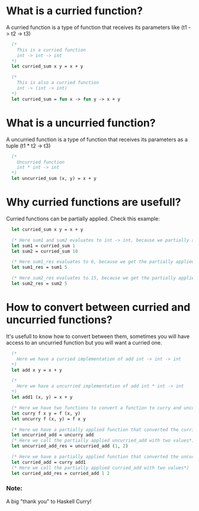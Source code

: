 # What is a curried function? 

A curried function is a type of function that receives its parameters like (t1 -> t2 -> t3)

```ocaml
  (*
    This is a curried function
    int -> int -> int 
  *)
  let curried_sum x y = x + y 

  (*
    This is also a curried function
    int -> (int -> int)
  *)
  let curried_sum = fun x -> fun y -> x + y
```

# What is a uncurried function?

A uncurried function is a type of function that receives its parameters as a tuple (t1 * t2 -> t3)

```ocaml
  (* 
    Uncurried function
    int * int -> int 
  *)
  let uncurried_sum (x, y) = x + y
```

# Why curried functions are usefull?

Curried functions can be partially applied. Check this example:
```ocaml
  let curried_sum x y = x + y

  (* Here sum1 and sum2 evaluates to int -> int, because we partially applied x to curried_sum *)
  let sum1 = curried_sum 1 
  let sum2 = curried_sum 10

  (* Here sum1_res evaluates to 6, because we get the partially applied sum1 and apply y*)
  let sum1_res = sum1 5

  (* Here sum2_res evaluates to 15, because we get the partially applied sum2 and apply y*)
  let sum2_res = sum2 5
```

# How to convert between curried and uncurried functions? 

It's usefull to know how to convert between them, sometimes you will have access to an uncurried function but you will want a curried one.
```ocaml
  (* 
    Here we have a curried implementation of add int -> int -> int 
  *)
  let add x y = x + y

  (* 
    Here we have a uncurried implementation of add int * int -> int
  *)
  let add1 (x, y) = x + y  

  (* Here we have two functions to convert a function to curry and uncurry *)
  let curry f x y = f (x, y)
  let uncurry f (x, y) = f x y

  (* Here we have a partially applied function that converted the curried add implementation to uncurried add*)
  let uncurried_add = uncurry add
  (* Here we call the partially applied uncurried_add with two values*)
  let uncurried_add_res = uncurried_add (1, 2)

  (* Here we have a partially applied function that converted the uncurried add implementation to curried add*)
  let curried_add = curry add1
  (* Here we call the partially applied curried_add with two values*)
  let curried_add_res = curried_add 1 2
```

### Note:

A big "thank you" to Haskell Curry!